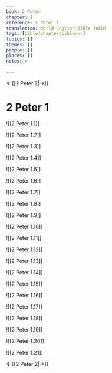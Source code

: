 ```yaml
---
book: 2 Peter
chapter: 1
reference: 2 Peter 1
translation: World English Bible (WEB)
tags: [bible/chapter/bible/nt]
topics: []
themes: []
people: []
places: []
notes: >
  
---
```


✞ [[2 Peter 2|->]]

# 2 Peter 1

![[2 Peter 1.1]]

![[2 Peter 1.2]]

![[2 Peter 1.3]]

![[2 Peter 1.4]]

![[2 Peter 1.5]]

![[2 Peter 1.6]]

![[2 Peter 1.7]]

![[2 Peter 1.8]]

![[2 Peter 1.9]]

![[2 Peter 1.10]]

![[2 Peter 1.11]]

![[2 Peter 1.12]]

![[2 Peter 1.13]]

![[2 Peter 1.14]]

![[2 Peter 1.15]]

![[2 Peter 1.16]]

![[2 Peter 1.17]]

![[2 Peter 1.18]]

![[2 Peter 1.19]]

![[2 Peter 1.20]]

![[2 Peter 1.21]]

✞ [[2 Peter 2|->]]
